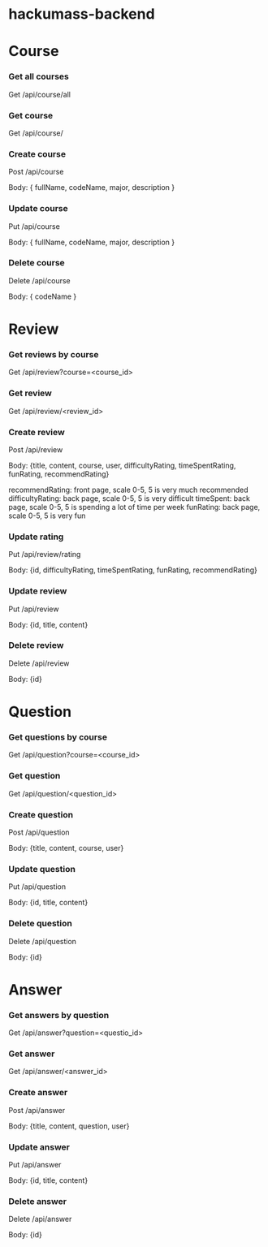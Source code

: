 # hackumass-backend

# Course

### Get all courses

Get /api/course/all

### Get course

Get /api/course/<codeName>

### Create course

Post /api/course

Body: { fullName, codeName, major, description }

### Update course

Put /api/course

Body: { fullName, codeName, major, description }

### Delete course

Delete /api/course

Body: { codeName }

# Review

### Get reviews by course

Get /api/review?course=<course_id>

### Get review

Get /api/review/<review_id>

### Create review

Post /api/review

Body: {title, content, course, user, difficultyRating, timeSpentRating, funRating, recommendRating}

recommendRating: front page, scale 0-5, 5 is very much recommended
difficultyRating: back page, scale 0-5, 5 is very difficult
timeSpent: back page, scale 0-5, 5 is spending a lot of time per week
funRating: back page, scale 0-5, 5 is very fun

### Update rating

Put /api/review/rating

Body: {id, difficultyRating, timeSpentRating, funRating, recommendRating}

### Update review

Put /api/review

Body: {id, title, content}

### Delete review

Delete /api/review

Body: {id}

# Question

### Get questions by course

Get /api/question?course=<course_id>

### Get question

Get /api/question/<question_id>

### Create question

Post /api/question

Body: {title, content, course, user}

### Update question

Put /api/question

Body: {id, title, content}

### Delete question

Delete /api/question

Body: {id}

# Answer

### Get answers by question

Get /api/answer?question=<questio_id>

### Get answer

Get /api/answer/<answer_id>

### Create answer

Post /api/answer

Body: {title, content, question, user}

### Update answer

Put /api/answer

Body: {id, title, content}

### Delete answer

Delete /api/answer

Body: {id}